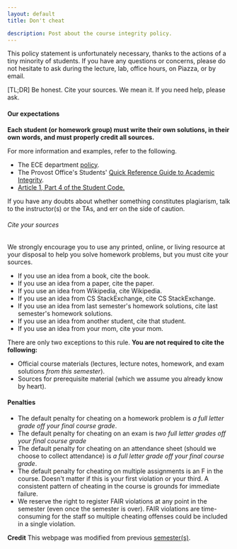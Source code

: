 ```yaml
---
layout: default
title: Don't cheat

description: Post about the course integrity policy.
---
```


This policy statement is unfortunately necessary, thanks to the actions of a tiny minority of students. If you have any questions or concerns, please do not hesitate to ask during the lecture, lab, office hours, on Piazza, or by email.

[TL;DR] Be honest. Cite your sources. We mean it. If you need help, please ask. <!-- Don't be stupid! -->

#### Our expectations

**Each student (or homework group) must write their own solutions, in their own words, and must properly credit all sources.**

For more information and examples, refer to the following.

- The ECE department [policy](https://ece.illinois.edu/academics/ugrad/advising-tips/academic-honesty).
- The Provost Office's Students' [Quick Reference Guide to Academic Integrity](https://provost.illinois.edu/policies/policies/academic-integrity/students-quick-reference-guide-to-academic-integrity/).
- [Article 1, Part 4 of the Student Code.](https://studentcode.illinois.edu/article1/part4/1-401/)

If you have any doubts about whether something constitutes plagiarism, talk to the instructor(s) or the TAs, and err on the side of caution.

###### Cite your sources

We strongly encourage you to use any printed, online, or living resource at your disposal to help you solve homework problems, but you must cite your sources.

- If you use an idea from a book, cite the book.
- If you use an idea from a paper, cite the paper.
- If you use an idea from Wikipedia, cite Wikipedia.
- If you use an idea from CS StackExchange, cite CS StackExchange.
- If you use an idea from last semester's homework solutions, cite last semester's homework solutions.
- If you use an idea from another student, cite that student.
- If you use an idea from your mom, cite your mom.

There are only two exceptions to this rule. **You are not required to cite the following:**

- Official course materials (lectures, lecture notes, homework, and exam solutions *from this semester*).
- Sources for prerequisite material (which we assume you already know by heart).

#### Penalties

- The default penalty for cheating on a homework problem is *a full letter grade off your final course grade*.
- The default penalty for cheating on an exam is *two full letter grades off your final course grade*
- The default penalty for cheating on an attendance sheet (should we choose to collect attendance) is *a full letter grade off your final course grade*.
- The default penalty for cheating on multiple assignments is an F in the course. Doesn't matter if this is your first violation or your third. A consistent pattern of cheating in the course is grounds for immediate failure. 
- We reserve the right to register FAIR violations at any point in the semester (even once the semester is over). FAIR violations are time-consuming for the staff so multiple cheating offenses could be included in a single violation. 

<!-- Don't be an idiot. Just do the work.-->

**Credit** This webpage was modified from previous [semester(s)](https://courses.engr.illinois.edu/cs374/fa2020/integrity.html).
